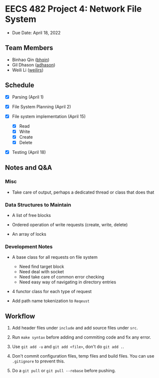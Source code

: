 # EECS 482 Project 4: Network File System

- Due Date: April 18, 2022

## Team Members

- Binhao Qin ([bhqin](mailto:bhqin@umich.edu))
- Gil Dhason ([adhason](mailto:adhason@umich.edu))
- Weili Li ([weilirs](mailto:weilirs@umich.edu))

## Schedule

- [x] Parsing (April 1)

- [x] File System Planning (April 2)

- [x] File system implementation (April 15)
  - [x] Read
  - [x] Write
  - [x] Create
  - [x] Delete

- [x] Testing (April 18)

## Notes and Q&A

### Misc

- Take care of output, perhaps a dedicated thread or class that does that

### Data Structures to Maintain

- A list of free blocks

- Ordered operation of write requests (create, write, delete)

- An array of locks

### Development Notes

- A base class for all requests on file system
  - Need find target block
  - Need deal with socket
  - Need take care of common error checking
  - Need easy way of navigating in directory entries

- 4 functor class for each type of request

- Add path name tokenization to `Reqeust`

## Workflow

1. Add header files under `include` and add source files under `src`.

2. Run `make syntax` before adding and commiting code and fix any error.

3. Use `git add -u` and `git add <file>`, don't do `git add .`.

4. Don't commit configuration files, temp files and build files. You can use `.gitignore` to prevent this.

5. Do a `git pull` or `git pull --rebase` before pushing.
